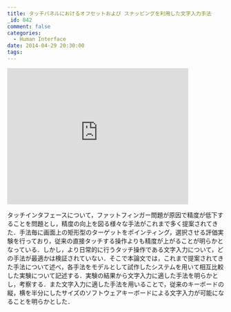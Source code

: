 ```yaml
---
title: タッチパネルにおけるオフセットおよび スナッピングを利用した文字入力手法
_id: 842
comment: false
categories:
  - Human Interface
date: 2014-04-29 20:30:00
tags:
---
```



<iframe width="420" height="315" src="https://www.youtube.com/embed/Vn6Hkcnvfx0" frameborder="0" allowfullscreen></iframe>

<!--more-->

タッチインタフェースについて，ファットフィンガー問題が原因で精度が低下することを問題とし，精度の向上を図る様々な手法がこれまで多く提案されてきた．手法毎に画面上の矩形型のターゲットをポインティング，選択させる評価実験を行っており，従来の直接タッチする操作よりも精度が上がることが明らかとなっている．しかし，より日常的に行うタッチ操作である文字入力について，どの手法が最適かは検証されていない．そこで本論文では，これまで提案されてきた手法について述べ，各手法をモデルとして試作したシステムを用いて相互比較した実験について記述する．実験の結果から文字入力に適した手法を明らかとし，考察する．また文字入力に適した手法を用いることで，従来のキーボードの縦，横を半分にしたサイズのソフトウェアキーボードによる文字入力が可能になることを明らかとした．
